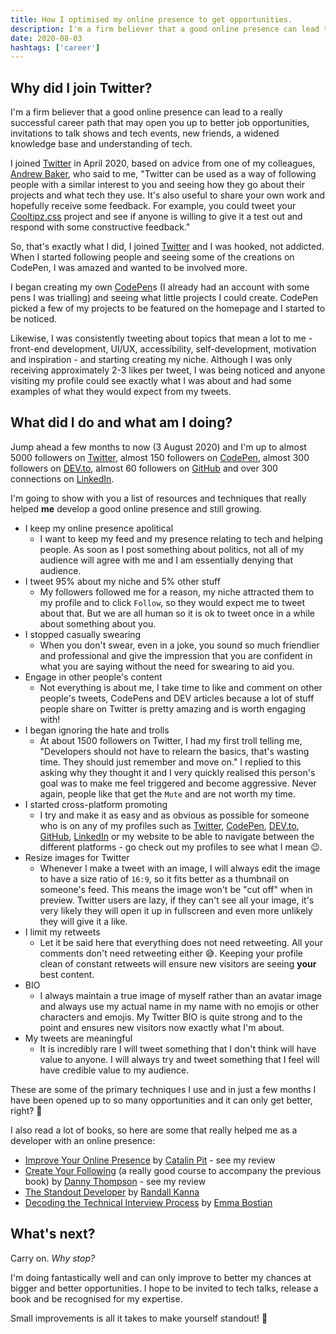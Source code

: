 ```yaml
---
title: How I optimised my online presence to get opportunities.
description: I'm a firm believer that a good online presence can lead to a really successful career path that may open you up to better job opportunities...
date: 2020-08-03
hashtags: ['career']
---
```


## Why did I join Twitter?

I'm a firm believer that a good online presence can lead to a really successful career path that may open you up to better job opportunities, invitations to talk shows and tech events, new friends, a widened knowledge base and understanding of tech.

I joined [Twitter](https://twitter.com/jackdomleo7) in April 2020, based on advice from one of my colleagues, [Andrew Baker](https://twitter.com/ajbkr), who said to me, "Twitter can be used as a way of following people with a similar interest to you and seeing how they go about their projects and what tech they use. It's also useful to share your own work and hopefully receive some feedback. For example, you could tweet your [Cooltipz.css](https://cooltipz.jackdomleo.dev) project and see if anyone is willing to give it a test out and respond with some constructive feedback."

So, that's exactly what I did, I joined [Twitter](https://twitter.com/jackdomleo7) and I was hooked, not addicted. When I started following people and seeing some of the creations on CodePen, I was amazed and wanted to be involved more.

I began creating my own [CodePen](https://codepen.io/jackdomleo7)s (I already had an account with some pens I was trialling) and seeing what little projects I could create. CodePen picked a few of my projects to be featured on the homepage and I started to be noticed.

Likewise, I was consistently tweeting about topics that mean a lot to me - front-end development, UI/UX, accessibility, self-development, motivation and inspiration - and starting creating my niche. Although I was only receiving approximately 2-3 likes per tweet, I was being noticed and anyone visiting my profile could see exactly what I was about and had some examples of what they would expect from my tweets.

## What did I do and what am I doing?

Jump ahead a few months to now (3 August 2020) and I'm up to almost 5000 followers on [Twitter](https://twitter.com/jackdomleo7), almost 150 followers on [CodePen](https://codepen.io/jackdomleo7), almost 300 followers on [DEV.to](https://dev.to/jackdomleo7), almost 60 followers on [GitHub](https://github.com/jackdomleo7) and over 300 connections on [LinkedIn](https://linkedin/in/jackdomleo7).

I'm going to show with you a list of resources and techniques that really helped **me** develop a good online presence and still growing.

- I keep my online presence apolitical
  - I want to keep my feed and my presence relating to tech and helping people. As soon as I post something about politics, not all of my audience will agree with me and I am essentially denying that audience.
- I tweet 95% about my niche and 5% other stuff
  - My followers followed me for a reason, my niche attracted them to my profile and to click `Follow`, so they would expect me to tweet about that. But we are all human so it is ok to tweet once in a while about something about you.
- I stopped casually swearing
  - When you don't swear, even in a joke, you sound so much friendlier and professional and give the impression that you are confident in what you are saying without the need for swearing to aid you.
- Engage in other people's content
  - Not everything is about me, I take time to like and comment on other people's tweets, CodePens and DEV articles because a lot of stuff people share on Twitter is pretty amazing and is worth engaging with!
- I began ignoring the hate and trolls
  - At about 1500 followers on Twitter, I had my first troll telling me, "Developers should not have to relearn the basics, that's wasting time. They should just remember and move on." I replied to this asking why they thought it and I very quickly realised this person's goal was to make me feel triggered and become aggressive. Never again, people like that get the `Mute` and are not worth my time.
- I started cross-platform promoting
  - I try and make it as easy and as obvious as possible for someone who is on any of my profiles such as [Twitter](https://twitter.com/jackdomleo7), [CodePen](https://codepen.io/jackdomleo7), [DEV.to](https://dev.to/jackdomleo7), [GitHub](https://github.com/jackdomleo7), [LinkedIn](https://linkedin/in/jackdomleo7) or <nuxt-link to="/">my website</nuxt-link> to be able to navigate between the different platforms - go check out my profiles to see what I mean 😉.
- Resize images for Twitter
  - Whenever I make a tweet with an image, I will always edit the image to have a size ratio of `16:9`, so it fits better as a thumbnail on someone's feed. This means the image won't be "cut off" when in preview. Twitter users are lazy, if they can't see all your image, it's very likely they will open it up in fullscreen and even more unlikely they will give it a like.
- I limit my retweets
  - Let it be said here that everything does not need retweeting. All your comments don't need retweeting either 😅. Keeping your profile clean of constant retweets will ensure new visitors are seeing **your** best content.
- BIO
  - I always maintain a true image of myself rather than an avatar image and always use my actual name in my name with no emojis or other characters and emojis. My Twitter BIO is quite strong and to the point and ensures new visitors now exactly what I'm about.
- My tweets are meaningful
  - It is incredibly rare I will tweet something that I don't think will have value to anyone. I will always try and tweet something that I feel will have credible value to my audience.

These are some of the primary techniques I use and in just a few months I have been opened up to so many opportunities and it can only get better, right? 💪

I also read a lot of books, so here are some that really helped me as a developer with an online presence:

- [Improve Your Online Presence](https://gumroad.com/a/875132019) by [Catalin Pit](https://twitter.com/catalinmpit) - see my <nuxt-link to="/blog/book-review-building-an-online-presence-by-catalin-pit">review</nuxt-link>
- [Create Your Following](https://gumroad.com/a/581530739) (a really good course to accompany the previous book) by [Danny Thompson](https://twitter.com/DThompsonDev) - see my <nuxt-link to="/blog/course-review-create-your-following-by-danny-thompson">review</nuxt-link>
- [The Standout Developer](https://randallkanna.com/the-standout-developer) by [Randall Kanna](https://twitter.com/RandallKanna)
- [Decoding the Technical Interview Process](https://gumroad.com/l/aUVXY) by [Emma Bostian](https://twitter.com/EmmaBostian)

## What's next?

Carry on. _Why stop?_

I'm doing fantastically well and can only improve to better my chances at bigger and better opportunities. I hope to be invited to tech talks, release a book and be recognised for my expertise.

Small improvements is all it takes to make yourself standout! 💪